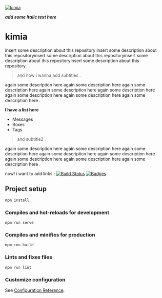 [![kimia](https://avatars2.githubusercontent.com/u/18642584?s=460&u=dd5f22e6b246dc8f360b0ab1567d371b335eb2de&v=4)](https://github.com/kimiashz)

***add some Italic text here***

# kimia

insert some description about this repository insert some description about this repositoryinsert some description about this repositoryinsert some description about this repositoryinsert some description about this repository.

> and now i wanna add subtitles .

again some description here again some description here again some description here again some description here again some description here again some description here again some description here again some description here .

**I have a list here**

- Messages
- Boxes
- Tags

> and subtitle2 .

again some description here again some description here again some description here again some description here again some description here again some description here again some description here again some description here .


now! i want to add links :
[![Build Status](http://img.shields.io/travis/badges/badgerbadgerbadger.svg?style=flat-square)](https://travis-ci.org/badges/badgerbadgerbadger) 
[![Badges](http://img.shields.io/:badges-9/9-ff6799.svg?style=flat-square)](https://github.com/badges/badgerbadgerbadger)

## Project setup
```
npm install
```

### Compiles and hot-reloads for development
```
npm run serve
```

### Compiles and minifies for production
```
npm run build
```

### Lints and fixes files
```
npm run lint
```

### Customize configuration
See [Configuration Reference](https://cli.vuejs.org/config/).

